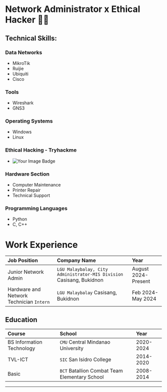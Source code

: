 # Network Administrator x Ethical Hacker 🐱‍👤
## Technical Skills:
### Data Networks
  - MikroTik
  - Ruijie
  - Ubiquiti
  - Cisco

### Tools
  - Wireshark
  - GNS3

### Operating Systems
  - Windows
  - Linux

### Ethical Hacking - Tryhackme
  -  <img src="https://tryhackme-badges.s3.amazonaws.com/a1h4ck3rd4n.png" alt="Your Image Badge" />

### Hardware Section
  - Computer Maintenance
  - Printer Repair
  - Technical Support
  
### Programming Languages
  - Python
  - C, C++


# Work Experience


| Job Position        | Company Name         | Year |
|:-------------|:------------------|:------|
| Junior Network Admin    | `LGU Malaybalay, City Administrator-MIS Division`  Casisang, Bukidnon  | August 2024- Present  |
| Hardware and Network Technician `Intern`          | `LGU Malaybalay` Casisang, Bukidnon  | Feb 2024- May 2024  |

## Education

| Course        | School         | Year |
|:-------------|:------------------|:------|
| BS Information Technology           | `CMU` Central Mindanao University  | 2020-2024  |
| TVL-ICT | `SIC` San Isidro College   | 2014-2020  |
| Basic           | `BCT` Batallion Combat Team Elementary School      | 2008-2014   |


* * *
